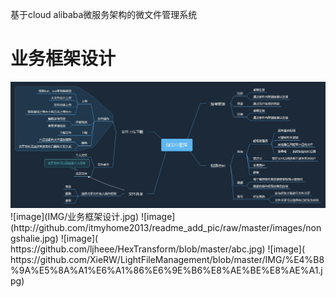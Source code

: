 基于cloud alibaba微服务架构的微文件管理系统
# 业务框架设计
<img src="IMG/业务框架设计.jpg" width=""/>
![image](IMG/业务框架设计.jpg)
![image](http://github.com/itmyhome2013/readme_add_pic/raw/master/images/nongshalie.jpg)
![image]( https://github.com/ljheee/HexTransform/blob/master/abc.jpg)
![image]( https://github.com/XieRW/LightFileManagement/blob/master/IMG/%E4%B8%9A%E5%8A%A1%E6%A1%86%E6%9E%B6%E8%AE%BE%E8%AE%A1.jpg)
